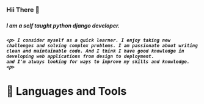 
<h3> Hii There 👋 <h3>

 <h5> I am a self taught python django developer. <h5>

	<p> I consider myself as a quick learner. I enjoy taking new challenges and solving complex problems. I am passionate about writing 
	clean and maintainable code. And I think I have good knowledge in developing web applications from design to deployment. 
	and I'm always looking for ways to improve my skills and knowledge. <p>
	 
	 
<h1>🧰 Languages and Tools</h1>
